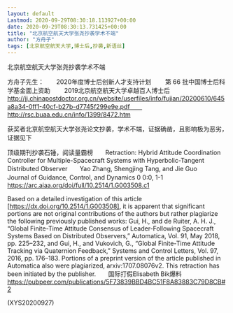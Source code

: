 ```yaml
---
layout: default
Lastmod: 2020-09-29T08:30:18.113927+00:00
date: 2020-09-29T08:30:13.731425+00:00
title: "北京航空航天大学张尧抄袭学术不端"
author: "方舟子"
tags: [北京航空航天大学,博士后,抄袭,新语丝]
---
```


北京航空航天大学张尧抄袭学术不端

方舟子先生：　　2020年度博士后创新人才支持计划  　　第 66 批中国博士后科学基金面上资助  　　2019北京航空航天大学卓越百人博士后　　http://jj.chinapostdoctor.org.cn/website/userfiles/info/fujian/20200610/645a8a34-0ff1-40cf-b27b-d7745f299e9e.pdf　　http://rsc.buaa.edu.cn/info/1399/8472.htm

获奖者北京航空航天大学张尧论文抄袭，学术不端，证据确凿，且影响极为恶劣，证据见下

顶级期刊抄袭石锤，阅读量霸榜　　Retraction: Hybrid Attitude Coordination Controller for Multiple-Spacecraft Systems with Hyperbolic-Tangent Distributed Observer　　Yao Zhang, Shengjing Tang, and Jie Guo　　Journal of Guidance, Control, and Dynamics 0 0:0, 1-1  　　https://arc.aiaa.org/doi/full/10.2514/1.G003508.c1

Based on a detailed investigation of this article [https://dx.doi.org/10.2514/1.G003508], it is apparent that significant portions are not original contributions of the authors but rather plagiarize the following previously published works: Gui, H., and de Ruiter, A. H. J., “Global Finite-Time Attitude Consensus of Leader-Following Spacecraft Systems Based on Distributed Observers,” Automatica, Vol. 91, May 2018, pp. 225–232, and Gui, H., and Vukovich, G., “Global Finite-Time Attitude Tracking via Quaternion Feedback,” Systems and Control Letters, Vol. 97, 2016, pp. 176–183. Portions of a preprint version of the article published in Automatica also were plagiarized, arxiv:1707.08076v2. This retraction has been initiated by the publisher.　　国际打假Elisabeth Bik爆料　　https://pubpeer.com/publications/5F73839BBD4BC51F8A83883C79D8CB#2

(XYS20200927)

